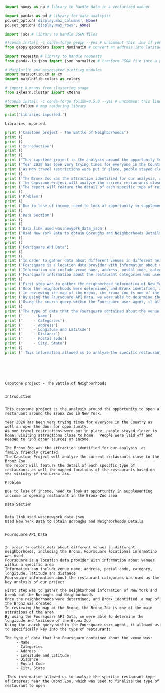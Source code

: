 ```python

```


```python
import numpy as np # library to handle data in a vectorized manner

import pandas as pd # library for data analsysis
pd.set_option('display.max_columns', None)
pd.set_option('display.max_rows', None)

import json # library to handle JSON files

#!conda install -c conda-forge geopy --yes # uncomment this line if you haven't completed the Foursquare API lab
from geopy.geocoders import Nominatim # convert an address into latitude and longitude values

import requests # library to handle requests
from pandas.io.json import json_normalize # tranform JSON file into a pandas dataframe

# Matplotlib and associated plotting modules
import matplotlib.cm as cm
import matplotlib.colors as colors

# import k-means from clustering stage
from sklearn.cluster import KMeans

#!conda install -c conda-forge folium=0.5.0 --yes # uncomment this line if you haven't completed the Foursquare API lab
import folium # map rendering library

print('Libraries imported.')
```

    Libraries imported.



```python
print ('Capstone project - The Battle of Neighborhoods')
print ()
print ()
print ('Introduction')
print ()
print ()
print ('This capstone project is the analysis around the opportunity to open a restaruant around the Bronx Zoo in New York.\n')
print ('Year 2020 has been very trying times for everyone in the Country as well an open the door for opportunity.')
print ('As non travel restrictions were put in place, people stayed closer to home, visiting attractions close to home.  People were laid off and needed to find other sources of income')
print ()
print ('The Bronx Zoo was the attraction identified for our analysis, as family friendly oriented')
print ('The Capstone Project will analyze the current restaurants close to the Bronz Zoo')
print ('The report will feature the detail of each specific type of restaurants as well the mapped locations of the restaurants based on the vicinity of the Bronx Zoo.')
print ()
print ('Problem')
print ()
print ('Due to lose of income, need to look at opportunity in supplementing inccome in opening restaurant in the Bronx Zoo area ')
print ()
print ('Data Section')
print ()
print () 
print ('Data link used was:newyork_data_json')
print ('Used New York Data to obtain Boroughs and Neighborhoods Details')
print ()
print ()
print ('Foursquare API Data')
print ()
print ()
print ('In order to gather data about different venues in different neighborhoods, including the Bronx, Foursquare locational informatino was used')
print ('Foursquare is a location data provider with information about venues within a specific area')
print ('Information can include venue name, address, postal code, category, longitude, latitude and distance')
print ('Foursquare information about the restaurant categories was used as the key analysis of our project')
print ()
print ('First step was to gather the neighborhood information of New York and break out the Boroughs and Neighborhoods')
print ('Once the neighborhoods were determined, and Bronx identified, a map of the Bronz was created')
print ('In reviewing the map of the Bronx, the Bronx Zoo is one of the main attrations of the area')
print ('By using the Foursquare API Data, we were able to determine the longitude and latitude of the Bronz Zoo')
print ('Using the search query within the Foursquare user agent, it allowed us to specifically key into the type of restaurants')
print ()
print ('The type of data that the Foursquare contained about the venue was:')
print ('     - Name')
print ('     - Categories')
print ('     - Address')
print ('     - Longitude and Latitude')
print ('     - Distance')
print ('     - Postal Code')
print ('     - City, State')
print ()
print (' This information allowed us to analyze the specific restaurant type of interest near the Bronx Zoo, which was used to finalize the type of restaurant to open')




       
```

    Capstone project - The Battle of Neighborhoods
    
    
    Introduction
    
    
    This capstone project is the analysis around the opportunity to open a restaruant around the Bronx Zoo in New York.
    
    Year 2020 has been very trying times for everyone in the Country as well an open the door for opportunity.
    As non travel restrictions were put in place, people stayed closer to home, visiting attractions close to home.  People were laid off and needed to find other sources of income
    
    The Bronx Zoo was the attraction identified for our analysis, as family friendly oriented
    The Capstone Project will analyze the current restaurants close to the Bronz Zoo
    The report will feature the detail of each specific type of restaurants as well the mapped locations of the restaurants based on the vicinity of the Bronx Zoo.
    
    Problem
    
    Due to lose of income, need to look at opportunity in supplementing inccome in opening restaurant in the Bronx Zoo area 
    
    Data Section
    
    
    Data link used was:newyork_data_json
    Used New York Data to obtain Boroughs and Neighborhoods Details
    
    
    Foursquare API Data
    
    
    In order to gather data about different venues in different neighborhoods, including the Bronx, Foursquare locational informatino was used
    Foursquare is a location data provider with information about venues within a specific area
    Information can include venue name, address, postal code, category, longitude, latitude and distance
    Foursquare information about the restaurant categories was used as the key analysis of our project
    
    First step was to gather the neighborhood information of New York and break out the Boroughs and Neighborhoods
    Once the neighborhoods were determined, and Bronx identified, a map of the Bronz was created
    In reviewing the map of the Bronx, the Bronx Zoo is one of the main attrations of the area
    By using the Foursquare API Data, we were able to determine the longitude and latitude of the Bronz Zoo
    Using the search query within the Foursquare user agent, it allowed us to specifically key into the type of restaurants
    
    The type of data that the Foursquare contained about the venue was:
         - Name
         - Categories
         - Address
         - Longitude and Latitude
         - Distance
         - Postal Code
         - City, State
    
     This information allowed us to analyze the specific restaurant type of interest near the Bronx Zoo, which was used to finalize the type of restaurant to open



```python

```
